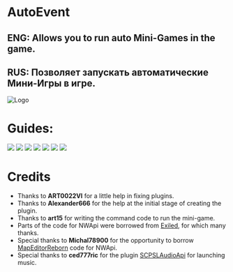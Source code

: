 # AutoEvent
## ENG: Allows you to run auto Mini-Games in the game.
## RUS: Позволяет запускать автоматические Мини-Игры в игре.
![Logo](https://github.com/KoT0XleB/AutoEvent/blob/main/Photos/MiniGames(mini).png)

# Guides:
[![](https://github.com/KoT0XleB/AutoEvent/blob/main/Photos/Message.png)](https://github.com/KoT0XleB/AutoEvent-Exiled/blob/main/Docs/MiniGames.md)
[![](https://github.com/KoT0XleB/AutoEvent/blob/main/Photos/Message1.png)](https://github.com/KoT0XleB/AutoEvent-Exiled/blob/main/Docs/Installation.md)
[![](https://github.com/KoT0XleB/AutoEvent/blob/main/Photos/Message2.png)](https://github.com/KoT0XleB/AutoEvent-Exiled/blob/main/Docs/Commands.md)
[![](https://github.com/KoT0XleB/AutoEvent/blob/main/Photos/Message3.png)](https://github.com/KoT0XleB/AutoEvent-Exiled/blob/main/Docs/Language.md)
[![](https://github.com/KoT0XleB/AutoEvent/blob/main/Photos/Message4.png)](https://github.com/KoT0XleB/AutoEvent-Exiled/blob/main/Docs/Problem.md)
[![](https://github.com/KoT0XleB/AutoEvent/blob/main/Photos/Message5.png)](https://github.com/KoT0XleB/AutoEvent-Exiled/blob/main/Docs/Example.md)
[![](https://github.com/KoT0XleB/AutoEvent/blob/main/Photos/Message6.png)](https://discord.gg/Bu7ZsKsbjP)

# Credits
- Thanks to **ART0022VI** for a little help in fixing plugins.
- Thanks to **Alexander666** for the help at the initial stage of creating the plugin.
- Thanks to **art15** for writing the command code to run the mini-game.
- Parts of the code for NWApi were borrowed from [Exiled](https://github.com/Exiled-Team/EXILED), for which many thanks.
- Special thanks to **Michal78900** for the opportunity to borrow [MapEditorReborn](https://github.com/Michal78900/MapEditorReborn) code for NWApi.
- Special thanks to **ced777ric** for the plugin [SCPSLAudioApi](https://github.com/CedModV2/SCPSLAudioApi) for launching music.
